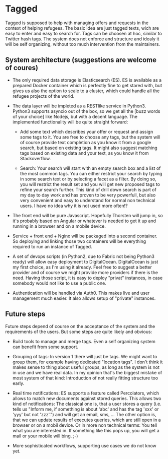 # Tagged

Tagged is supposed to help with managing offers and requests in the context of helping refugees.  The basic idea are
just tagged texts, wich are easy to enter and easy to search for. Tags can be choosen at hoc, similar to Twitter hash
tags. The system does not enforce and structure and idealy it will be self organizing, without too much intervention from
the maintainers.

## System architecture (suggestions are welcome of coures)

 * The only required data storage is Elasticsearch (ES). ES is available as a prepared Docker container which is
   perfectly fine to get stared with, but gives us also the option to scale to a cluster, which could handle all the
   refugee projects of the world.

 * The data layer will be impleted as a RESTlike service in Python3. Python3 supports asyncio out of the box, so we get
   all the [buzz words of your choice] like Nodejs, but with a decent language. The implemented functionality will be
   quite straight forward:

   * Add some text which describes your offer or request and assign some tags to it. You are free to choose any tags,
     but the system will of course provide text completion as you know it from a google search, but based on existing
     tags. It might also suggest matching tags based on existing data and your text, as you know it from Stackoverflow.

   * Search: Your search will start with an empty search box and a list of the most common tags. You can either restrict
     your search by typing in some search text or by selecting a facet as a filter. By doing so, you will restrict the
     result set and you will get new proposed tags to refine your search further. This kind of drill down search is part
     of my day to day work and has proven to be very powerfull, but also very convenient and easy to understand for
     normal non technical users. I have no idea why it is not used more often!?

 * The front end will be pure Javascript. Hopefully Thorsten will jump in, so it's probably based on Angular or whatever is
   needed to get it up and running in a browser and on a mobile device.

 * Service + front end + Nginx will be packaged into a second container. So deploying and linking those two containers
   will be everything required to run an instance of Tagged.

 * A set of devops scripts (in Python2, due to Fabric not being Python3 ready) will allow easy deployment to
   DigitalOcean. DigitalOcean is just my first choice, as I'm using it already. Feel free to suggest a better provider
   and of course we might provide more providers if there is the need. Having those script, it is easy to deploy
   "privat" instances, in case somebody would not like to use a public one.

 * Authentication will be handled via Auth0. This makes live and user management much easier. It also allows setup of
   "private" instances.


##  Future steps

Future steps depend of course on the acceptance of the system and the requirements of the users. But some steps are
quite likely and obvious:

 * Build tools to manage and merge tags. Even a self organizing system can benefit from some support.

 * Grouping of tags: In version 1 there will just be tags. We might want to group them, for example having dedicated
   "location tags". I don't think it makes sense to thing about useful groups, as long as the system is not in use and
   we have real data. In my opinion that's the biggest mistake of most system of that kind: Introduction of not really
   fitting structure too early.

 * Real time notifications: ES supports a feature called Percolators, which allows to match new documents against stored
   queries. This allows two kind of notifications: The classical one is, that a user stores a query (i.e. tells us "Inform
   me, if something is about 'abc' and has the tag 'xxx' or 'yyy' but not 'zzz'.") and will get an email, sms, ... The
   other option is, that we can update results of executes queries, which are still open in a browser or on a mobil
   device. Or in more non technical terms: You tell what you are interested in. If something like this pops up, you will
   get a mail or your mobile will bing. ;-)

 * More sophisticated workflows, supporting use cases we do not know yet.
